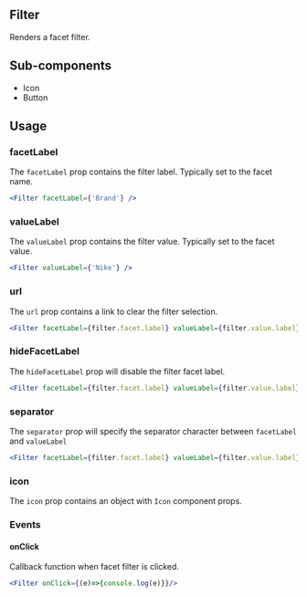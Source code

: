## Filter

Renders a facet filter.

## Sub-components
- Icon
- Button

## Usage

### facetLabel
The `facetLabel` prop contains the filter label. Typically set to the facet name.

```jsx
<Filter facetLabel={'Brand'} />
```

### valueLabel
The `valueLabel` prop contains the filter value. Typically set to the facet value.

```jsx
<Filter valueLabel={'Nike'} />
```

### url
The `url` prop contains a link to clear the filter selection.

```jsx
<Filter facetLabel={filter.facet.label} valueLabel={filter.value.label} url={filter.url} />
```

### hideFacetLabel
The `hideFacetLabel` prop will disable the filter facet label.

```jsx
<Filter facetLabel={filter.facet.label} valueLabel={filter.value.label} hideFacetLabel={true} />
```
### separator
The `separator` prop will specify the separator character between `facetLabel` and `valueLabel`

```jsx
<Filter facetLabel={filter.facet.label} valueLabel={filter.value.label} separator={': '} />
```

### icon
The `icon` prop contains an object with `Icon` component props. 

### Events

#### onClick
Callback function when facet filter is clicked.

```jsx
<Filter onClick={(e)=>{console.log(e)}}/>
```
